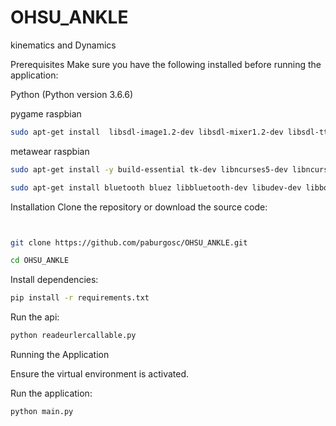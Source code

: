 # OHSU_ANKLE
kinematics and Dynamics

Prerequisites
Make sure you have the following installed before running the application:

Python (Python version 3.6.6)

pygame raspbian
   ```bash
sudo apt-get install  libsdl-image1.2-dev libsdl-mixer1.2-dev libsdl-ttf2.0-dev libsdl1.2-dev libsmpeg-dev  subversion libportmidi-dev ffmpeg libswscale-dev libavformat-dev libavcodec-dev libfreetype6-dev
   ```
metawear raspbian
   ```bash
sudo apt-get install -y build-essential tk-dev libncurses5-dev libncursesw5-dev libreadline6-dev libdb5.3-dev libgdbm-dev libsqlite3-dev libssl-dev libbz2-dev libexpat1-dev liblzma-dev zlib1g-dev libffi-dev

sudo apt-get install bluetooth bluez libbluetooth-dev libudev-dev libboost-all-dev build-essential
   ```
Installation
Clone the repository or download the source code:

   ```bash


  git clone https://github.com/paburgosc/OHSU_ANKLE.git
   ```
   ```bash
  cd OHSU_ANKLE
   ```
Install dependencies:
   ```bash
  pip install -r requirements.txt
   ```

Run the api:
   ```bash
  python readeurlercallable.py
   ```
Running the Application

Ensure the virtual environment is activated.

Run the application:
   ```bash
  python main.py
   ```
